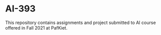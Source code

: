 # AI-393
This repository contains assignments and project submitted to AI course offered in Fall 2021 at PafKiet.
